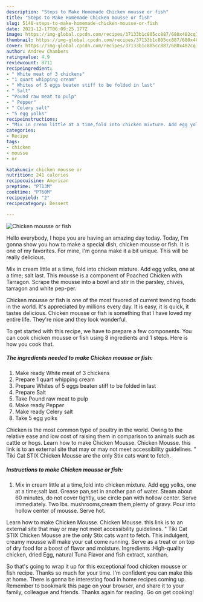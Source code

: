 ```yaml
---
description: "Steps to Make Homemade Chicken mousse or fish"
title: "Steps to Make Homemade Chicken mousse or fish"
slug: 5140-steps-to-make-homemade-chicken-mousse-or-fish
date: 2021-12-17T06:09:25.177Z
image: https://img-global.cpcdn.com/recipes/37133b1c805cc887/680x482cq70/chicken-mousse-or-fish-recipe-main-photo.jpg
thumbnail: https://img-global.cpcdn.com/recipes/37133b1c805cc887/680x482cq70/chicken-mousse-or-fish-recipe-main-photo.jpg
cover: https://img-global.cpcdn.com/recipes/37133b1c805cc887/680x482cq70/chicken-mousse-or-fish-recipe-main-photo.jpg
author: Andrew Chambers
ratingvalue: 4.9
reviewcount: 8711
recipeingredient:
- " White meat of 3 chickens"
- "1 quart whipping cream"
- " Whites of 5 eggs beaten stiff to be folded in last"
- " Salt"
- "Pound raw meat to pulp"
- " Pepper"
- " Celery salt"
- "5 egg yolks"
recipeinstructions:
- "Mix in cream little at a time,fold into chicken mixture. Add egg yolks, one at a time;salt last. Grease pan,set in another pan of water. Steam about 60 minutes, do not cover tightly, use circle pan with hollow center. Serve immediately. Two lbs. mushrooms,cream them,plenty of gravy. Pour into hollow center of mousse. Serve hot."
categories:
- Recipe
tags:
- chicken
- mousse
- or

katakunci: chicken mousse or 
nutrition: 241 calories
recipecuisine: American
preptime: "PT13M"
cooktime: "PT60M"
recipeyield: "2"
recipecategory: Dessert

---
```



![Chicken mousse or fish](https://img-global.cpcdn.com/recipes/37133b1c805cc887/680x482cq70/chicken-mousse-or-fish-recipe-main-photo.jpg)

Hello everybody, I hope you are having an amazing day today. Today, I'm gonna show you how to make a special dish, chicken mousse or fish. It is one of my favorites. For mine, I'm gonna make it a bit unique. This will be really delicious.

Mix in cream little at a time, fold into chicken mixture. Add egg yolks, one at a time; salt last. This mousse is a component of Poached Chicken with Tarragon. Scrape the mousse into a bowl and stir in the parsley, chives, tarragon and white pep-per.

Chicken mousse or fish is one of the most favored of current trending foods in the world. It's appreciated by millions every day. It is easy, it is quick, it tastes delicious. Chicken mousse or fish is something that I have loved my entire life. They're nice and they look wonderful.


To get started with this recipe, we have to prepare a few components. You can cook chicken mousse or fish using 8 ingredients and 1 steps. Here is how you cook that.

<!--inarticleads1-->

##### The ingredients needed to make Chicken mousse or fish:

1. Make ready  White meat of 3 chickens
1. Prepare 1 quart whipping cream
1. Prepare  Whites of 5 eggs beaten stiff to be folded in last
1. Prepare  Salt
1. Take Pound raw meat to pulp
1. Make ready  Pepper
1. Make ready  Celery salt
1. Take 5 egg yolks


Chicken is the most common type of poultry in the world. Owing to the relative ease and low cost of raising them in comparison to animals such as cattle or hogs. Learn how to make Chicken Mousse. Chicken Mousse. this link is to an external site that may or may not meet accessibility guidelines. &#34; Tiki Cat STIX Chicken Mousse are the only Stix cats want to fetch. 

<!--inarticleads2-->

##### Instructions to make Chicken mousse or fish:

1. Mix in cream little at a time,fold into chicken mixture. Add egg yolks, one at a time;salt last. Grease pan,set in another pan of water. Steam about 60 minutes, do not cover tightly, use circle pan with hollow center. Serve immediately. Two lbs. mushrooms,cream them,plenty of gravy. Pour into hollow center of mousse. Serve hot.


Learn how to make Chicken Mousse. Chicken Mousse. this link is to an external site that may or may not meet accessibility guidelines. &#34; Tiki Cat STIX Chicken Mousse are the only Stix cats want to fetch. This indulgent, creamy mousse will make your cat come running. Serve as a treat or on top of dry food for a boost of flavor and moisture. Ingredients :High-quality chicken, dried Egg, natural Tuna Flavor and fish extract, xanthan. 

So that's going to wrap it up for this exceptional food chicken mousse or fish recipe. Thanks so much for your time. I'm confident you can make this at home. There is gonna be interesting food in home recipes coming up. Remember to bookmark this page on your browser, and share it to your family, colleague and friends. Thanks again for reading. Go on get cooking!
